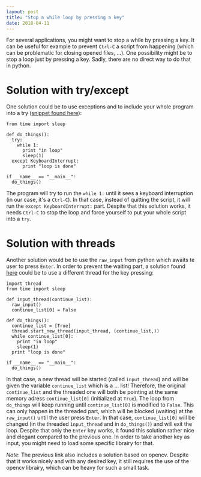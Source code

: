 ```yaml
---
layout: post
title: "Stop a while loop by pressing a key"
date: 2018-04-11
---
```

For several applications, you might want to stop a while by pressing a key. It can be useful for example to prevent `Ctrl-C` a script from happening (which can be problematic for closing opened files, ...). One possibility might be to stop a loop just by pressing a key. Sadly, there are no direct way to do that in python.

# Solution with try/except

One solution could be to use exceptions and to include your whole program into a try ([snippet found here](https://bytes.com/topic/python/answers/701570-there-simple-way-exit-while-loop-keystroke)):

```
from time import sleep

def do_things():
  try:
    while 1:
      print "in loop"
      sleep(1)
  except KeyboardInterrupt:
      print "loop is done"

if __name__ == "__main__":
  do_things()

```
The program will try to run the `while 1:` until it sees a keyboard interruption (in our case, it's a `Ctrl-C`). In that case, instead of quitting the script, it will run the `except KeyboardInterrupt:` part. Despite that this solution works, it needs `Ctrl-C` to stop the loop and force yourself to put your whole script into a `try`.

# Solution with threads

Another solution would be to use the `raw_input` from python which awaits te user to press `Enter`. In order to prevent the waiting part, a solution found [here](https://stackoverflow.com/questions/13180941/how-to-kill-a-while-loop-with-a-keystroke) could be to use a different thread for the key pressing:

```
import thread
from time import sleep

def input_thread(continue_list):
  raw_input()
  continue_list[0] = False

def do_things():
  continue_list = [True]
  thread.start_new_thread(input_thread, (continue_list,))
  while continue_list[0]:
    print "in loop"
    sleep(1)
  print "loop is done"

if __name__ == "__main__":
  do_things()

```

In that case, a new thread will be started (called `input_thread`) and will be given the variable `continue_list` which is a ... list! Therefore, the original `continue_list` and the threaded one will both be pointing at the same memory adress `continue_list[0]` (initialized at `True`). The loop from `do_things` will keep running until `continue_list[0]` is modified to `False`. This can only happen in the threaded part, which will be blocked (waiting) at the `raw_input()` until the user press `Enter`. In that case, `continue_list[0]` will be changed (in the threaded `input_thread` and in `do_things()`) and will exit the loop. Despite that only the `Enter` key works, it found this solution rather nice and elegant compared to the previous one. In order to take another key as input, you might need to load some specific librairy for that.

*Note*: The previous link also includes a solution based on opencv. Despite that it works nicely and with any desired key, it still requires the use of the opencv librairy, which can be heavy for such a small task.
